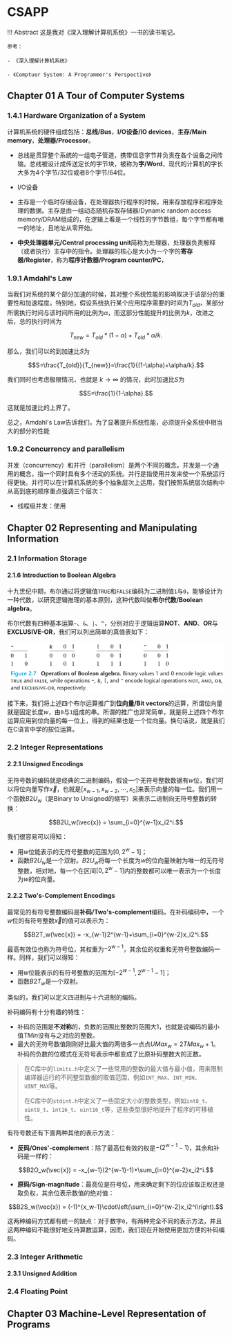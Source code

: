 # CSAPP

!!! Abstract
    这是我对《深入理解计算机系统》一书的读书笔记。

    参考：

    - 《深入理解计算机系统》

    - 《Comptuer System: A Programmer's Perspective》

## Chapter 01 A Tour of Computer Systems

### 1.4.1 Hardware Organization of a System

计算机系统的硬件组成包括：**总线/Bus**，**I/O设备/IO devices**，**主存/Main memory**，**处理器/Processor**。

- 总线是贯穿整个系统的一组电子管道，携带信息字节并负责在各个设备之间传输。总线被设计成传送定长的字节块，被称为**字/Word**，现代的计算机的字长大多为4个字节/32位或者8个字节/64位。

- I/O设备

- 主存是一个临时存储设备，在处理器执行程序的时候，用来存放程序和程序处理的数据。主存是由一组动态随机存取存储器/Dynamic random access memory/DRAM组成的，在逻辑上看是一个线性的字节数组，每个字节都有唯一的地址，且地址从零开始。

- **中央处理器单元/Central processing unit**简称为处理器，处理器负责解释（或者执行）主存中的指令。处理器的核心是大小为一个字的**寄存器/Register**，称为**程序计数器/Program counter/PC**，

### 1.9.1 Amdahl's Law

当我们对系统的某个部分加速的时候，其对整个系统性能的影响取决于该部分的重要性和加速程度。特别地，假设系统执行某个应用程序需要的时间为$T_{old}$，某部分所需执行时间与该时间所用的比例为$\alpha$，而这部分性能提升的比例为$k$，改进之后，总的执行时间为

$$T_{new}=T_{old}*(1-\alpha)+T_{old}*\alpha/k.$$

那么，我们可以的到加速比$S$为 

$$S=\frac{T_{old}}{T_{new}}=\frac{1}{(1-\alpha)+\alpha/k}.$$

我们同时也考虑极限情况，也就是 $k\to\infty$ 的情况，此时加速比$S$为

$$S=\frac{1}{1-\alpha}.$$

这就是加速比的上界了。

总之，Amdahl's Law告诉我们，为了显著提升系统性能，必须提升全系统中相当大的部分的性能

### 1.9.2 Concurrency and parallelism

并发（concurrency）和并行（parallelism）是两个不同的概念。并发是一个通用的概念，指一个同时具有多个活动的系统。并行是指使用并发来使一个系统运行得更快。并行可以在计算机系统的多个抽象层次上运用，我们按照系统层次结构中从高到底的顺序重点强调三个层次：

- 线程级并发：使用

## Chapter 02 Representing and Manipulating Information

### 2.1 Information Storage

#### 2.1.6 Introduction to Boolean Algebra

十九世纪中期，布尔通过将逻辑值`TRUE`和`FALSE`编码为二进制值`1`与`0`，能够设计为一种代数，以研究逻辑推理的基本原则，这种代数叫做**布尔代数/Boolean algebra**。

布尔代数有四种基本运算`~`、`&`、`|`、`^`，分别对应于逻辑运算**NOT**、**AND**、**OR**与**EXCLUSIVE-OR**，我们可以列出简单的真值表如下：

![alt text](images/image.png)

接下来，我们将上述四个布尔运算推广到**位向量/Bit vectors**的运算，所谓位向量就是固定长度$w$，由`0`与`1`组成的串。所谓的推广也非常简单，就是将上述四个布尔运算应用到位向量的每一位上，得到的结果也是一个位向量。换句话说，就是我们在C语言中学的按位运算。

### 2.2 Integer Representations

#### 2.2.1 Unsigned Encodings

无符号数的编码就是经典的二进制编码，假设一个无符号整数数据有$w$位，我们可以将位向量写作$\vec{x}$，也就是$[x_{w-1},x_{w-2},\cdots,x_0]$来表示向量的每一位。我们用一个函数$B2U_w$（是Binary to Unsigned的缩写）来表示二进制向无符号整数的转换：

$$B2U_w(\vec{x}) = \sum_{i=0}^{w-1}x_i2^i.$$

我们很容易可以得知：

- 用$w$位能表示的无符号整数的范围为$[0,2^w-1]$；
- 函数$B2U_w$是一个双射。$B2U_w$将每一个长度为$w$的位向量映射为唯一的无符号整数，相对地，每一个在区间$[0,2^w-1]$内的整数都可以唯一表示为一个长度为$w$的位向量。

#### 2.2.2 Two's-Complement Encodings

最常见的有符号整数编码是**补码/Two's-complement**编码。在补码编码中，一个$w$位的有符号整数$\vec{x}$的值可以表示为：

$$B2T_w(\vec{x}) = -x_{w-1}2^{w-1}+\sum_{i=0}^{w-2}x_i2^i.$$

最高有效位也称为符号位，其权重为$-2^{w-1}$，其余位的权重和无符号整数编码一样。同样，我们可以得知：

- 用$w$位能表示的有符号整数的范围为$[-2^{w-1},2^{w-1}-1]$；
- 函数$B2T_w$是一个双射。

类似的，我们可以定义四进制与十六进制的编码。

补码编码有十分有趣的特性：

- 补码的范围是**不对称**的，负数的范围比整数的范围大1，也就是说编码的最小值$TMin$没有与之对应的整数。
- 最大的无符号数值刚刚好比最大值的两倍多一点点$UMax_w=2TMax_w+1$。补码的负数的位模式在无符号表示中都变成了比原补码整数大的正数。

> 在C库中的`limits.h`中定义了一些常用的整数的最大值与最小值，用来限制编译器运行的不同整型数据的取值范围，例如`INT_MAX`、`INT_MIN`、`UINT_MAX`等。
> 
> 在C库中的`stdint.h`中定义了一些固定大小的整数类型，例如`int8_t`、`uint8_t`、`int16_t`、`uint16_t`等，这些类型很好地提升了程序的可移植性。

有符号数还有下面两种其他的表示方法：

- **反码/Ones'-complement**：除了最高位有效的权是$-(2^{w-1}-1)$，其余和补码是一样的：

$$B2O_w(\vec{x}) = -x_{w-1}(2^{w-1}-1)+\sum_{i=0}^{w-2}x_i2^i.$$

- **原码/Sign-magnitude**：最高位是符号位，用来确定剩下的位应该取正权还是取负权，其余位表示数值的绝对值：

$$B2S_w(\vec{x}) = (-1)^{x_w-1}\cdot\left(\sum_{i=0}^{w-2}x_i2^i\right).$$

这两种编码方式都有统一的缺点：对于数字`0`，有两种完全不同的表示方法，并且这两种编码不能很好地支持算数运算，因而，我们现在开始使用更加方便的补码编码。

### 2.3 Integer Arithmetic

#### 2.3.1 Unsigned Addition



### 2.4 Floating Point

## Chapter 03 Machine-Level Representation of Programs